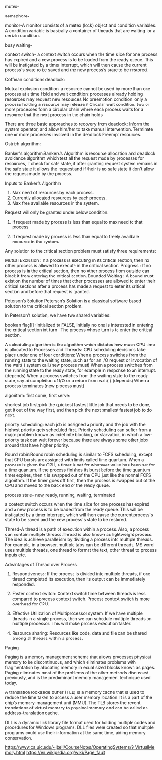 mutex-

semaphore-

monitor-A monitor consists of a mutex (lock) object and condition variables.
A condition variable is basically a container of threads that are waiting for a certain condition.

busy waiting-

context switch-  a context switch occurs when the time slice for one process has expired and a new process is to be loaded
from the ready queue. This will be instigated by a timer interrupt,
which will then cause the current process's state to be saved and the new process's state to be restored.

Coffman conditions deadlock:

Mutual exclusion condition: a resource cannot be used by more than one process at a time
Hold and wait condition: processes already holding resources may request new resources
No preemption condition: only a process holding a resource may release it
Circular wait condition: two or more processes form a circular chain where each process waits for a resource that the next process in the chain holds

There are three basic approaches to recovery from deadlock:
Inform the system operator, and allow him/her to take manual intervention.
Terminate one or more processes involved in the deadlock
Preempt resources.

Ostrich algorithm:


Banker's algorithm:Bankers’s Algorithm is resource allocation and deadlock avoidance algorithm which test all the request made by processes for resources, it check for safe state, if after granting request system remains in the safe state it allows the request and if their is no safe state it don’t allow the request made by the process.

Inputs to Banker’s Algorithm
1. Max need of resources by each process.
2. Currently allocated resources by each process.
3. Max free available resources in the system.

Request will only be granted under below condition.
1. If request made by process is less than equal to max need to that process.

2. If request made by process is less than equal to freely availbale resource in the system.



Any solution to the critical section problem must satisfy three requirements:

Mutual Exclusion : If a process is executing in its critical section, then no other process is allowed to execute in the critical section.
Progress : If no process is in the critical section, then no other process from outside can block it from entering the critical section.
Bounded Waiting : A bound must exist on the number of times that other processes are allowed to enter their critical sections after a process has made a request to enter its critical section and before that request is granted.

Peterson’s Solution
Peterson’s Solution is a classical software based solution to the critical section problem.

In Peterson’s solution, we have two shared variables:

boolean flag[i] :Initialized to FALSE, initially no one is interested in entering the critical section
int turn : The process whose turn is to enter the critical section.




A scheduling algorithm is the algorithm which dictates how much CPU time is allocated to Processes and Threads:
CPU scheduling decisions take place under one of four conditions:
When a process switches from the running state to the waiting state, such as for an I/O request or invocation of the wait( ) system call.(new process must)
When a process switches from the running state to the ready state, for example in response to an interrupt.(depends)
When a process switches from the waiting state to the ready state, say at completion of I/O or a return from wait( ).(depends)
When a process terminates.(new process must)


algorithm:
first come, first serve:

shortest job first:pick the quickest fastest little job that needs to be done, get it out of the way first, and then pick the next smallest fastest job to do next.

priority scheduling: each job is assigned a priority and the job with the highest priority gets scheduled first.
Priority scheduling can suffer from a major problem known as indefinite blocking, or starvation, in which a low-priority task can wait forever because there are always some other jobs around that have higher priority.

Round robin:Round robin scheduling is similar to FCFS scheduling, except that CPU bursts are assigned with limits called time quantum.
When a process is given the CPU, a timer is set for whatever value has been set for a time quantum.
If the process finishes its burst before the time quantum timer expires, then it is swapped out of the CPU just like the normal FCFS algorithm.
If the timer goes off first, then the process is swapped out of the CPU and moved to the back end of the ready queue.


process state-
new, ready, running, waiting, terminated

 a context switch occurs when the time slice for one process has expired and a new process is to be loaded from the ready queue. This will be instigated by a timer interrupt, which will then cause the current process's state to be saved and the new process's state to be restored.


Thread-A thread is a path of execution within a process. Also, a process can contain multiple threads.Thread is also known as lightweight process. The idea is achieve parallelism by dividing a process into multiple threads. For example, in a browser, multiple tabs can be different threads. MS word uses multiple threads, one thread to format the text, other thread to process inputs etc. 

Advantages of Thread over Process
1. Responsiveness: If the process is divided into multiple threads, if one thread completed its execution, then its output can be immediately responded.

2. Faster context switch: Context switch time between threads is less compared to process context switch. Process context switch is more overhead for CPU.

3. Effective Utilization of Multiprocessor system: If we have multiple threads in a single process, then we can schedule multiple threads on multiple processor. This will make process execution faster.

4. Resource sharing: Resources like code, data and file can be shared among all threads within a process.

Paging

Paging is a memory management scheme that allows processes physical memory to be discontinuous, and which eliminates problems with fragmentation by allocating memory in equal sized blocks known as pages.
Paging eliminates most of the problems of the other methods discussed previously, and is the predominant memory management technique used today.

A translation lookaside buffer (TLB) is a memory cache that is used to reduce the time taken to access a user memory location. It is a part of the chip's memory-management unit (MMU). The TLB stores the recent translations of virtual memory to physical memory and can be called an address-translation cache.

DLL is a dynamic link library file format used for holding multiple codes and procedures for Windows programs. DLL files were created so that multiple programs could use their information at the same time, aiding memory conservation.




https://www.cs.uic.edu/~jbell/CourseNotes/OperatingSystems/9_VirtualMemory.html
https://en.wikipedia.org/wiki/Page_fault

